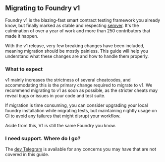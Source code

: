 ## Migrating to Foundry v1

Foundry v1 is the blazing-fast smart contract testing framework you already know, but finally marked as stable and respecting [semver](https://semver.org/). It's the culmination of over a year of work and more than 250 contributors that made it happen.

With the v1 release, very few breaking changes have been included, meaning migration should be mostly painless. This guide will help you understand what these changes are and how to handle them properly.

### What to expect

v1 mainly increases the strictness of several cheatcodes, and accommodating this is the primary change required to migrate to v1. We recommend migrating to v1 as soon as possible, as the stricter cheats may reveal bugs or issues in your code and test suite. 

If migration is time consuming, you can consider upgrading your local foundry installation while migrating tests, but maintaining nightly usage on CI to avoid any failures that might disrupt your workflow.

Aside from this, V1 is still the same Foundry you know.

### I need support. Where do I go?

The [dev Telegram](https://t.me/foundry_rs) is available for any concerns you may have that are not covered in this guide.
